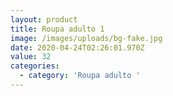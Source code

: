 ```yaml
---
layout: product
title: Roupa adulto 1
image: /images/uploads/bg-fake.jpg
date: 2020-04-24T02:26:01.970Z
value: 32
categories:
  - category: 'Roupa adulto '
---
```

